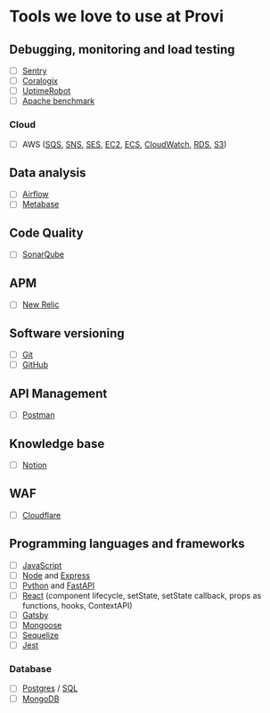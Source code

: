 # Tools we love to use at Provi

## Debugging, monitoring and load testing
- [ ] [Sentry]
- [ ] [Coralogix]
- [ ] [UptimeRobot]
- [ ] [Apache benchmark]

### Cloud
- [ ] AWS ([SQS], [SNS], [SES], [EC2], [ECS], [CloudWatch], [RDS], [S3])

## Data analysis
- [ ] [Airflow]
- [ ] [Metabase]

## Code Quality
- [ ] [SonarQube]

## APM
- [ ] [New Relic]

## Software versioning
- [ ] [Git]
- [ ] [GitHub]

## API Management
- [ ] [Postman]

## Knowledge base
- [ ] [Notion]

## WAF
- [ ] [Cloudflare]

## Programming languages and frameworks
- [ ] [JavaScript]
- [ ] [Node] and [Express]
- [ ] [Python] and [FastAPI]
- [ ] [React] (component lifecycle, setState, setState callback, props as functions, hooks, ContextAPI)
- [ ] [Gatsby]
- [ ] [Mongoose]
- [ ] [Sequelize]
- [ ] [Jest]

### Database
- [ ] [Postgres] / [SQL]
- [ ] [MongoDB]

[Sentry]: https://sentry.io/
[Cloudflare]: https://www.cloudflare.com/
[Notion]: https://www.notion.so/
[Github]: https://github.com/
[Git]: https://git-scm.com/
[New Relic]: https://newrelic.com/
[Metabase]: https://www.metabase.com/
[Airflow]: https://airflow.apache.org/
[CloudWatch]: https://aws.amazon.com/pt/cloudwatch/
[UptimeRobot]: https://uptimerobot.com/
[Coralogix]: https://coralogix.com/
[Postman]: https://www.postman.com/
[Postgres]: http://postgres.org/
[SonarQube]: https://sonarqube.com/
[Apache benchmark]: https://httpd.apache.org/docs/2.4/programs/ab.html
[SQL]: https://en.wikipedia.org/wiki/SQL
[Jest]: https://jestjs.io/
[Node]: https://nodejs.org/en/
[Python]: https://www.python.org/
[FastAPI]: https://fastapi.tiangolo.com/
[React]: https://reactjs.org/
[Gatsby]: https://www.gatsbyjs.com/
[Mongoose]: https://mongoosejs.com/
[MongoDB]: https://www.mongodb.com/
[Sequelize]: https://sequelize.org/v5/
[Express]: https://expressjs.com/
[SQS]: https://aws.amazon.com/sqs/
[SNS]: https://aws.amazon.com/sns/
[SES]: https://aws.amazon.com/ses/ 
[EC2]: https://aws.amazon.com/ec2/ 
[ECS]: https://aws.amazon.com/ecs/ 
[CloudWatch]: https://aws.amazon.com/cloudwatch/ 
[RDS]: https://aws.amazon.com/rds/ 
[S3]: https://aws.amazon.com/s3/
[JavaScript]: https://developer.mozilla.org/en-US/docs/Web/JavaScript

